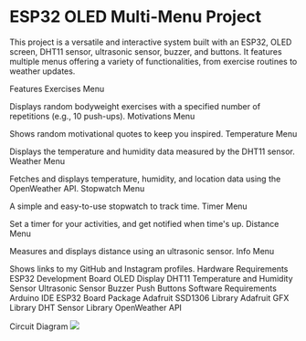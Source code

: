 



# ESP32 OLED Multi-Menu Project
This project is a versatile and interactive system built with an ESP32, OLED screen, DHT11 sensor, ultrasonic sensor, buzzer, and buttons. It features multiple menus offering a variety of functionalities, from exercise routines to weather updates.

Features
Exercises Menu

Displays random bodyweight exercises with a specified number of repetitions (e.g., 10 push-ups).
Motivations Menu

Shows random motivational quotes to keep you inspired.
Temperature Menu

Displays the temperature and humidity data measured by the DHT11 sensor.
Weather Menu

Fetches and displays temperature, humidity, and location data using the OpenWeather API.
Stopwatch Menu

A simple and easy-to-use stopwatch to track time.
Timer Menu

Set a timer for your activities, and get notified when time's up.
Distance Menu

Measures and displays distance using an ultrasonic sensor.
Info Menu

Shows links to my GitHub and Instagram profiles.
Hardware Requirements
ESP32 Development Board
OLED Display
DHT11 Temperature and Humidity Sensor
Ultrasonic Sensor
Buzzer
Push Buttons
Software Requirements
Arduino IDE
ESP32 Board Package
Adafruit SSD1306 Library
Adafruit GFX Library
DHT Sensor Library
OpenWeather API




Circuit Diagram
![](https://github.com/ibrahim200406/esp32Project/blob/main/diagram.png)
